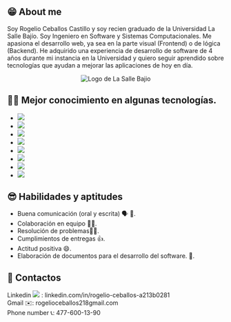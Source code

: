 
## 😁 About me
Soy Rogelio Ceballos Castillo y soy recien graduado de la Universidad La Salle Bajío. Soy Ingeniero en Software y Sistemas Computacionales. Me apasiona el desarrollo web, ya sea en la parte visual (Frontend) o de lógica (Backend). He adquirido una experiencia de desarrollo de software de 4 años durante mi instancia en la Universidad y quiero seguir aprendido sobre tecnologías que ayudan a mejorar las aplicaciones de hoy en día.

<p align="center">
  <img src="https://web.gcompostela.org/wp-content/uploads/2022/10/Universidad-La-DeLa-Salle-Bajio-logo.png" alt="Logo de La Salle Bajio">
</p>

##  🧑‍💻 Mejor conocimiento en algunas tecnologías.
<ul>
  <li><img src="https://img.shields.io/badge/Python-yellow?style=for-the-badge&logo=python"></li>
  <li><img src="https://img.shields.io/badge/Javascript-grey?style=for-the-badge&logo=javascript"></li>
  <li><img src="https://img.shields.io/badge/HTML-orange?style=for-the-badge"></li>
  <li><img src="https://img.shields.io/badge/CSS-blue?style=for-the-badge"></li>
  <li><img src="https://img.shields.io/badge/React%20Native-blue?style=for-the-badge"></li>
  <li><img src="https://img.shields.io/badge/Expo-blue?style=for-the-badge&logo=expo"></li>
  <li><img src="https://img.shields.io/badge/MYSQL-black?style=for-the-badge&logo=mysql"></li>
   <li><img src="https://img.shields.io/badge/NodeJS-black?style=for-the-badge&logo=mysql"></li>
</ul>

## 😎 Habilidades y aptitudes
<ul>
  <li>Buena comunicación (oral y escrita) 🗣️ 📄.</li>
  <li>Colaboración en equipo 🤝👥.</li>
  <li>Resolución de problemas👷‍♂️.</li>
  <li>Cumplimientos de entregas 👍.</li>
  <li>Actitud positiva 😄.</li>
  <li>Elaboración de documentos para el desarrollo del software. 📄.</li>
</ul>

## 👨 Contactos
Linkedin <img src="https://img.shields.io/badge/-blue?logo=linkedin"> : linkedin.com/in/rogelio-ceballos-a213b0281
<br>
Gmail ✉️: rogelioceballos218gmail.com
<br>
Phone number 📞: 477-600-13-90

